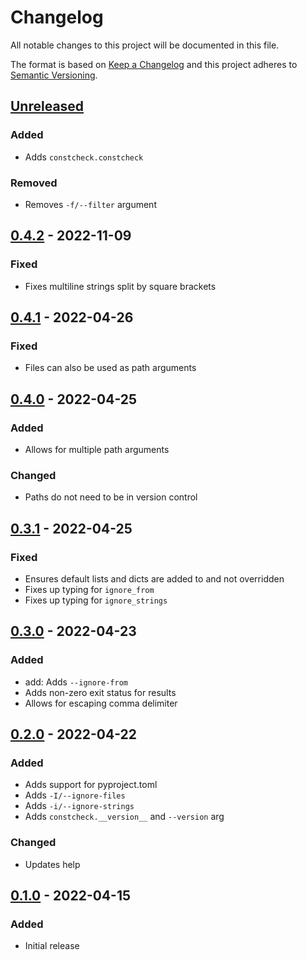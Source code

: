 Changelog
=========
All notable changes to this project will be documented in this file.

The format is based on [Keep a Changelog](http://keepachangelog.com/en/1.0.0/)
and this project adheres to [Semantic Versioning](http://semver.org/spec/v2.0.0.html).

[Unreleased](https://github.com/jshwi/constcheck/compare/v0.4.2...HEAD)
------------------------------------------------------------------------
### Added
- Adds `constcheck.constcheck`

### Removed
- Removes `-f/--filter` argument

[0.4.2](https://github.com/jshwi/constcheck/releases/tag/v0.4.2) - 2022-11-09
------------------------------------------------------------------------
### Fixed
- Fixes multiline strings split by square brackets

[0.4.1](https://github.com/jshwi/constcheck/releases/tag/v0.4.1) - 2022-04-26
------------------------------------------------------------------------
### Fixed
- Files can also be used as path arguments

[0.4.0](https://github.com/jshwi/constcheck/releases/tag/v0.4.0) - 2022-04-25
------------------------------------------------------------------------
### Added
- Allows for multiple path arguments

### Changed
- Paths do not need to be in version control

[0.3.1](https://github.com/jshwi/constcheck/releases/tag/v0.3.1) - 2022-04-25
------------------------------------------------------------------------
### Fixed
- Ensures default lists and dicts are added to and not overridden
- Fixes up typing for `ignore_from`
- Fixes up typing for `ignore_strings`

[0.3.0](https://github.com/jshwi/constcheck/releases/tag/v0.3.0) - 2022-04-23
------------------------------------------------------------------------
### Added
- add: Adds `--ignore-from`
- Adds non-zero exit status for results
- Allows for escaping comma delimiter

[0.2.0](https://github.com/jshwi/constcheck/releases/tag/v0.2.0) - 2022-04-22
------------------------------------------------------------------------
### Added
- Adds support for pyproject.toml
- Adds `-I/--ignore-files`
- Adds `-i/--ignore-strings`
- Adds `constcheck.__version__` and `--version` arg

### Changed
- Updates help

[0.1.0](https://github.com/jshwi/constcheck/releases/tag/v0.1.0) - 2022-04-15
------------------------------------------------------------------------
### Added
- Initial release
